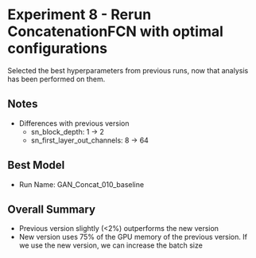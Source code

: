 # Experiment 8 - Rerun ConcatenationFCN with optimal configurations
Selected the best hyperparameters from previous runs, now that analysis has been performed on them.

## Notes
- Differences with previous version
	- sn_block_depth: 1 -> 2
	- sn_first_layer_out_channels: 8 -> 64


## Best Model
- Run Name: GAN_Concat_010_baseline


## Overall Summary
- Previous version slightly (<2%) outperforms the new version
- New version uses 75% of the GPU memory of the previous version. If we use the new version, we can increase the batch size

